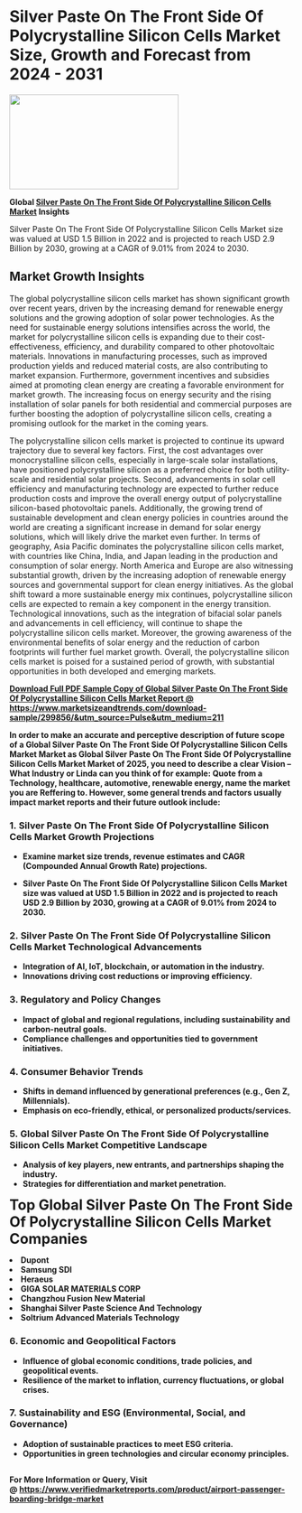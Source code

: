 <H1>Silver Paste On The Front Side Of Polycrystalline Silicon Cells Market Size, Growth and Forecast from 2024 - 2031</H1><img class="aligncenter size-medium wp-image-584254" src="https://thirdeyenews.in/wp-content/uploads/2024/09/Global-Market-Research-300x168.jpeg" alt="" width="300" height="168" /><p><strong>Global&nbsp;<a href="https://www.marketsizeandtrends.com/download-sample/299856/&amp;utm_source=Pulse&amp;utm_medium=211">Silver Paste On The Front Side Of Polycrystalline Silicon Cells Market</a> Insights</strong></p><p>Silver Paste On The Front Side Of Polycrystalline Silicon Cells Market size was valued at USD 1.5 Billion in 2022 and is projected to reach USD 2.9 Billion by 2030, growing at a CAGR of 9.01% from 2024 to 2030.</p><p><h2>Market Growth Insights</h2> <p>The global polycrystalline silicon cells market has shown significant growth over recent years, driven by the increasing demand for renewable energy solutions and the growing adoption of solar power technologies. As the need for sustainable energy solutions intensifies across the world, the market for polycrystalline silicon cells is expanding due to their cost-effectiveness, efficiency, and durability compared to other photovoltaic materials. Innovations in manufacturing processes, such as improved production yields and reduced material costs, are also contributing to market expansion. Furthermore, government incentives and subsidies aimed at promoting clean energy are creating a favorable environment for market growth. The increasing focus on energy security and the rising installation of solar panels for both residential and commercial purposes are further boosting the adoption of polycrystalline silicon cells, creating a promising outlook for the market in the coming years.</p> <p><strong><a href="#"></a></strong></p> <p>The polycrystalline silicon cells market is projected to continue its upward trajectory due to several key factors. First, the cost advantages over monocrystalline silicon cells, especially in large-scale solar installations, have positioned polycrystalline silicon as a preferred choice for both utility-scale and residential solar projects. Second, advancements in solar cell efficiency and manufacturing technology are expected to further reduce production costs and improve the overall energy output of polycrystalline silicon-based photovoltaic panels. Additionally, the growing trend of sustainable development and clean energy policies in countries around the world are creating a significant increase in demand for solar energy solutions, which will likely drive the market even further. In terms of geography, Asia Pacific dominates the polycrystalline silicon cells market, with countries like China, India, and Japan leading in the production and consumption of solar energy. North America and Europe are also witnessing substantial growth, driven by the increasing adoption of renewable energy sources and governmental support for clean energy initiatives. As the global shift toward a more sustainable energy mix continues, polycrystalline silicon cells are expected to remain a key component in the energy transition. Technological innovations, such as the integration of bifacial solar panels and advancements in cell efficiency, will continue to shape the polycrystalline silicon cells market. Moreover, the growing awareness of the environmental benefits of solar energy and the reduction of carbon footprints will further fuel market growth. Overall, the polycrystalline silicon cells market is poised for a sustained period of growth, with substantial opportunities in both developed and emerging markets.</p> <p><strong><a href="#"></p><p><span class=""><strong>Download Full PDF Sample Copy of Global Silver Paste On The Front Side Of Polycrystalline Silicon Cells Market Report</strong> @ <a href="https://www.marketsizeandtrends.com/download-sample/299856/&amp;utm_source=Pulse&amp;utm_medium=211" target="_blank">https://www.marketsizeandtrends.com/download-sample/299856/&amp;utm_source=Pulse&amp;utm_medium=211</a></span></p><p>In order to make an accurate and perceptive description of future scope of a Global&nbsp;Silver Paste On The Front Side Of Polycrystalline Silicon Cells Market Market as Global&nbsp;Silver Paste On The Front Side Of Polycrystalline Silicon Cells Market Market of 2025, you need to describe a clear Vision &ndash; What Industry or Linda can you think of for example: Quote from a Technology, healthcare, automotive, renewable energy, name the market you are Reffering to. However, some general trends and factors usually impact market reports and their future outlook include:</p><h3>1.&nbsp;<strong>Silver Paste On The Front Side Of Polycrystalline Silicon Cells Market Growth Projections</strong></h3><ul><li>Examine market size trends, revenue estimates and CAGR (Compounded Annual Growth Rate) projections.</li><li><p>Silver Paste On The Front Side Of Polycrystalline Silicon Cells Market size was valued at USD 1.5 Billion in 2022 and is projected to reach USD 2.9 Billion by 2030, growing at a CAGR of 9.01% from 2024 to 2030.</p></li></ul><h3>2.&nbsp;<strong>Silver Paste On The Front Side Of Polycrystalline Silicon Cells Market Technological Advancements</strong></h3><ul><li>Integration of AI, IoT, blockchain, or automation in the industry.</li><li>Innovations driving cost reductions or improving efficiency.</li></ul><h3>3.&nbsp;<strong>Regulatory and Policy Changes</strong></h3><ul><li>Impact of global and regional regulations, including sustainability and carbon-neutral goals.</li><li>Compliance challenges and opportunities tied to government initiatives.</li></ul><h3>4.&nbsp;<strong>Consumer Behavior Trends</strong></h3><ul><li>Shifts in demand influenced by generational preferences (e.g., Gen Z, Millennials).</li><li>Emphasis on eco-friendly, ethical, or personalized products/services.</li></ul><h3>5.&nbsp;<strong>Global Silver Paste On The Front Side Of Polycrystalline Silicon Cells Market Competitive Landscape</strong></h3><ul><li>Analysis of key players, new entrants, and partnerships shaping the industry.</li><li>Strategies for differentiation and market penetration.</li></ul><p data-pm-slice="1 1 []"><span style="color: inherit; font-family: inherit; font-size: 25px;">Top Global Silver Paste On The Front Side Of Polycrystalline Silicon Cells Market Companies</span></p><div class="" data-test-id=""><p><li>Dupont</li><li> Samsung SDI</li><li> Heraeus</li><li> GIGA SOLAR MATERIALS CORP</li><li> Changzhou Fusion New Material</li><li> Shanghai Silver Paste Science And Technology</li><li> Soltrium Advanced Materials Technology</li></p></div><h3>6.&nbsp;<strong>Economic and Geopolitical Factors</strong></h3><ul><li>Influence of global economic conditions, trade policies, and geopolitical events.</li><li>Resilience of the market to inflation, currency fluctuations, or global crises.</li></ul><h3>7.&nbsp;<strong>Sustainability and ESG (Environmental, Social, and Governance)</strong></h3><ul><li>Adoption of sustainable practices to meet ESG criteria.</li><li>Opportunities in green technologies and circular economy principles.</li></ul><h2><strong style="font-size: 14px;">For More Information or Query, Visit @&nbsp;</strong><a style="background-color: #ffffff; font-size: 14px;" href="https://www.marketsizeandtrends.com/report/silver-paste-on-the-front-side-of-polycrystalline-silicon-cells-market/" target="_blank">https://www.verifiedmarketreports.com/product/airport-passenger-boarding-bridge-market</a></h2>
